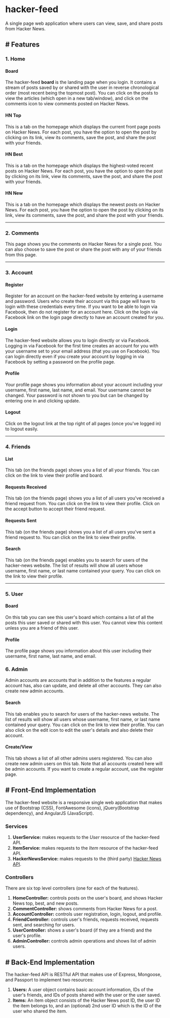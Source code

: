 # hacker-feed
A single page web application where users can view, save, and share posts from Hacker News.

## # Features

### 1. Home

#### Board

The hacker-feed **board** is the landing page when you login. It contains a stream of posts saved by or shared with the user in 
reverse chronological order (most recent being the topmost post). You can click on the posts to view the articles (which open in
a new tab/window), and click on the comments icon to view comments posted on Hacker News.

#### HN Top

This is a tab on the homepage which displays the current front page posts on Hacker News. For each post, you have the option to open 
the post by clicking on its link, view its comments, save the post, and share the post with your friends.

#### HN Best

This is a tab on the homepage which displays the highest-voted recent posts on Hacker News. For each post, you have the option to open 
the post by clicking on its link, view its comments, save the post, and share the post with your friends.

#### HN New

This is a tab on the homepage which displays the newest posts on Hacker News. For each post, you have the option to open 
the post by clicking on its link, view its comments, save the post, and share the post with your friends.

---

### 2. Comments

This page shows you the comments on Hacker News for a single post. You can also choose to save the post or share the post
with any of your friends from this page.

---

### 3. Account

#### Register

Register for an account on the hacker-feed website by entering a username and password. Users who create their account via this
page will have to login with these credentials every time. If you want to be able to login via Facebook, then do not register 
for an account here. Click on the login via Facebook link on the login page directly to have an account created for you.

#### Login

The hacker-feed website allows you to login directly or via Facebook. Logging in via Facebook for the first time creates an account
for you with your username set to your email address (that you use on Facebook). You can login directly even if you create your
account by logging in via Facebook by setting a password on the profile page.

#### Profile

Your profile page shows you information about your account including your username, first name, last name, and email. Your username
cannot be changed. Your password is not shown to you but can be changed by entering one in and clicking update.

#### Logout

Click on the logout link at the top right of all pages (once you've logged in) to logout easily.

---

### 4. Friends

#### List

This tab (on the friends page) shows you a list of all your friends. You can click on the link to view their profile and
board.

#### Requests Received

This tab (on the friends page) shows you a list of all users you've received a friend request from. You can click on the 
link to view their profile. Click on the accept button to accept their friend request.

#### Requests Sent

This tab (on the friends page) shows you a list of all users you've sent a friend request to. You can click on the link to 
view their profile.

#### Search

This tab (on the friends page) enables you to search for users of the hacker-news website. The list of results will show all users
whose username, first name, or last name contained your query. You can click on the link to view their profile.

---

### 5. User

#### Board

On this tab you can see this user's board which contains a list of all the posts this user saved or shared with this user. You
cannot view this content unless you are a friend of this user.

#### Profile

The profile page shows you information about this user including their username, first name, last name, and email.

### 6. Admin

Admin accounts are accounts that in addition to the features a regular account has, also can update, and delete all other
accounts. They can also create new admin accounts.

#### Search

This tab enables you to search for users of the hacker-news website. The list of results will show all users whose username, 
first name, or last name contained your query. You can click on the link to view their profile. You can also click on the edit
icon to edit the user's details and also delete their account.

#### Create/View

This tab shows a list of all other admins users registered. You can also create new admin users on this tab. Note that 
all accounts created here will be admin accounts. If you want to create a regular account, use the register page.

## # Front-End Implementation

The hacker-feed website is a responsive single web application that makes use of Bootstrap (CSS), FontAwesome (icons), 
jQuery(Bootstrap dependency), and AngularJS (JavaScript).

### Services

1. **UserService:**  makes requests to the *User* resource of the hacker-feed API. 
1. **ItemService:** makes requests to the *Item* resource of the hacker-feed API.
1. **HackerNewsService:** makes requests to the (third party) [Hacker News API](https://github.com/HackerNews/API).

### Controllers

There are six top level controllers (one for each of the features).

1. **HomeController:** controls posts on the user's board, and shows Hacker News top, best, and new posts.
1. **CommentController:** shows comments from Hacker News for a post.
1. **AccountController:** controls user registration, login, logout, and profile.
1. **FriendController:** controls user's friends, requests received, requests sent, and searching for users.
1. **UserController:** shows a user's board (if they are a friend) and the user's profile.
1. **AdminController:** controls admin operations and shows list of admin users.

## # Back-End Implementation

The hacker-feed API is RESTful API that makes use of Express, Mongoose, and Passport to implement two resources:

1. **Users:** A user object contains basic account information, IDs of the user's friends, and IDs of posts shared with the user
or the user saved.
2. **Items:** An item object consists of the Hacker News post ID, the user ID the item belongs to, and an (optional) 2nd user ID
which is the ID of the user who shared the item.
